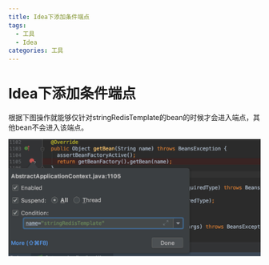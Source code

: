 ```yaml
---
title: Idea下添加条件端点
tags: 
  - 工具
  - Idea
categories: 工具
---
```




# Idea下添加条件端点

根据下图操作就能够仅针对stringRedisTemplate的bean的时候才会进入端点，其他bean不会进入该端点。

![image-20190506145317749](../img/Idea下添加条件端点/006tNc79ly1g2rlo6q0ihj30wc0f0q5i-20190506155220705.jpg)

